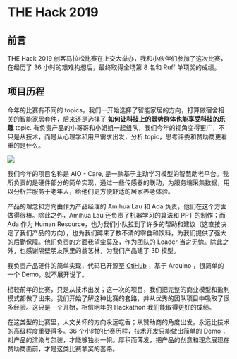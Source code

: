 # THE Hack 2019

## 前言

THE Hack 2019 创客马拉松比赛在上交大举办，我和小伙伴们参加了这次比赛，在经历了 36 小时的艰难构想后，最终取得全场第 8 名和 Ruff 单项奖的成绩。

## 项目历程

今年的比赛有不同的 topics，我们一开始选择了智能家居的方向，打算做宿舍相关的智能家居套件，后来还是选择了 **如何让科技上的弱势群体也能享受科技的乐趣** topic. 有负责产品的小哥哥和小姐姐一起组队，我们今年的视角变得更广，不只是从技术，而是从心理学和用户需求出发，分析 topic，思考评委和赞助商更看重的是什么。

![](https://picgo-1253965369.cos.ap-guangzhou.myqcloud.com/72fa421a32841af4c9cb339132b30fe.jpg)

我们今年的项目名称是 AIO - Care, 是一款基于主动学习模型的智慧助老平台。我所负责的是硬件部分的简单实现，通过一些传感器的联动，为服务端采集数据，用以分析并服务于老年人，给他们更方便舒适的居家养老体验。

产品的理念和方向由作为产品经理的 Amihua Lau 和 Ada 负责，他们在这个方面做得很棒。除此之外，Amihua Lau 还负责了机器学习的算法和 PPT 的制作；而 Ada 作为 Human Resource，也为我们小队拉到了许多的帮助和建议（这直接决定了我们产品的方向），也为我们薅来了数不清的零食和饮料，为我们提供了强大的后勤保障。他们负责的方面我望尘莫及，作为团队的 Leader 当之无愧。除此之外，也感谢隔壁朋友队里的翁艺林，为我们产品建了 3D 模型。

我负责产品硬件的简单实现，代码已开源至 [GtiHub](https://github.com/linyuxuanlin/Project-of-THE-Hack) ，基于 Arduino ，很简单的一个 Demo，就不展开说了。

相较前年的比赛，只是从技术出发；这一次的项目，我们把完整的商业模型和盈利模式都做了出来。我们开始了解这种比赛的套路，并从优秀的团队项目中吸取了很多经验。这只是一个开始，相信明年的 Hackathon 我们能取得更好的成绩。

在这类型的比赛里，人文关怀的方向永远吃香；从赞助商的角度出发，永远比技术的高级程度重要得多。36 个小时的比赛历程，技术开发只能做出简单的 Demo；对产品的渲染与包装，才能够独树一帜。厚积而薄发，把产品的创意和理念展现在赞助商面前，才是这类比赛拿奖的套路。





